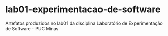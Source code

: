 # lab01-experimentacao-de-software
Artefatos produzidos no lab01 da disciplina Laboratório de Experimentação de Software -  PUC Minas
